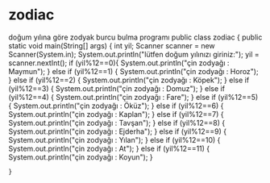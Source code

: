 # zodiac
doğum yılına göre zodyak burcu bulma programı
public class zodiac {
    public static void main(String[] args) {
        int yil;
        Scanner scanner = new Scanner(System.in);
        System.out.println("lütfen doğum yılınızı giriniz:");
        yil = scanner.nextInt();
        if (yil%12==0){
            System.out.println("çin zodyağı : Maymun");
        } else if (yil%12==1) {
            System.out.println("çin zodyağı : Horoz");
        } else if (yil%12==2) {
            System.out.println("çin zodyağı : Köpek");
        }  else if (yil%12==3) {
            System.out.println("çin zodyağı : Domuz");
        }  else if (yil%12==4) {
            System.out.println("çin zodyağı : Fare");
        }  else if (yil%12==5) {
            System.out.println("çin zodyağı : Öküz");
        }  else if (yil%12==6) {
            System.out.println("çin zodyağı : Kaplan");
        }  else if (yil%12==7) {
            System.out.println("çin zodyağı : Tavşan");
        }  else if (yil%12==8) {
            System.out.println("çin zodyağı : Ejderha");
        }  else if (yil%12==9) {
            System.out.println("çin zodyağı : Yılan");
        }  else if (yil%12==10) {
            System.out.println("çin zodyağı : At");
        }  else if (yil%12==11) {
            System.out.println("çin zodyağı : Koyun");
        }

    }
